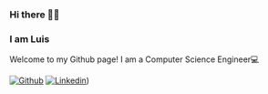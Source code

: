 ### Hi there 👋👋 
### I am Luis 
Welcome to my Github page! I am a Computer Science Engineer💻 

[![Github](https://img.shields.io/badge/-Github-000?style=flat&logo=Github&logoColor=white)](https://github.com/luismdp05)
[![Linkedin](https://img.shields.io/badge/-LinkedIn-blue?style=flat&logo=Linkedin&logoColor=white)](https://www.linkedin.com/in/luismdp05/))

<!--
**luismdp05/luismdp05** is a ✨ _special_ ✨ repository because its `README.md` (this file) appears on your GitHub profile.

Here are some ideas to get you started:

- 🔭 I’m currently working on ...
- 🌱 I’m currently learning ...
- 👯 I’m looking to collaborate on ...
- 🤔 I’m looking for help with ...
- 💬 Ask me about ...
- 📫 How to reach me: ...
- 😄 Pronouns: ...
- ⚡ Fun fact: ...
-->
